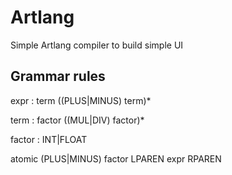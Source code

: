 # Artlang
 Simple Artlang compiler to build simple UI

## Grammar rules
expr   : term ((PLUS|MINUS) term)*

term   : factor ((MUL|DIV) factor)*

factor : INT|FLOAT

atomic   (PLUS|MINUS) factor
         LPAREN expr RPAREN